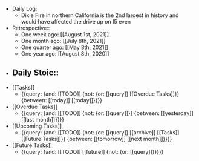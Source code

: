 - Daily Log:
    - Dixie Fire in northern California is the 2nd largest in history and would have affected the drive up on I5 even
- Retrospective::
    - One week ago: [[August 1st, 2021]]
    - One month ago: [[July 8th, 2021]]
    - One quarter ago: [[May 8th, 2021]]
    - One year ago: [[August 8th, 2020]]
- Daily Stoic::
    - 
- [[Tasks]]
    - {{query: {and: [[TODO]] {not: {or: [[query]] [[Overdue Tasks]]}} {between: [[today]] [[today]]}}}}
- [[Overdue Tasks]]
    - {{query: {and: [[TODO]] {not: {or: [[query]]}} {between: [[yesterday]] [[last month]]}}}}
- [[Upcoming Tasks]]
    - {{query: {and: [[TODO]] {not: {or: [[query]] [[archive]] [[Tasks]] [[Future Tasks]]}} {between: [[tomorrow]] [[next month]]}}}}
- [[Future Tasks]]
    - {{query: {and: [[TODO]] [[future]] {not: {or: [[query]]}}}}}
